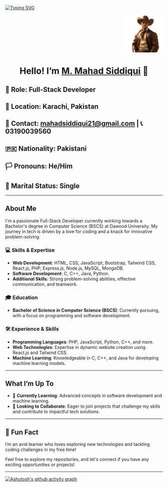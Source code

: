 [![Typing SVG](https://readme-typing-svg.demolab.com?font=Fira+Code&weight=700&size=22&pause=1000&color=B31A7D&background=F8A8D400&vCenter=true&multiline=true&width=435&lines=Welcome+to+my+GitHub+Profile!%F0%9F%91%8B)](https://git.io/typing-svg)

<div align="right">
    <img src="https://github.com/M-Mahad-Siddiqui/M-Mahad-Siddiqui/blob/main/mahadc.png?raw=true" alt="Header Image" style="width: 120px; display:inline; height: auto;">
  </div>
  
<div align="center">
  <h1>Hello! I’m <a href="https://github.com/M-Mahad-Siddiqui">M. Mahad Siddiqui</a> 👋</h1>
</div>



## 🌟 **Role**: Full-Stack Developer
## 📍 **Location**: Karachi, Pakistan
## 📧 **Contact**: [mahadsiddiqui21@gmail.com](mailto:mahadsiddiqui21@gmail.com) | 📞 03190039560
## 🇵🇰 **Nationality**: Pakistani
## 🏳️ **Pronouns**: He/Him
## 💼 **Marital Status**: Single


---

## About Me
I'm a passionate Full-Stack Developer currently working towards a Bachelor's degree in Computer Science (BSCS) at Dawood University. My journey in tech is driven by a love for coding and a knack for innovative problem-solving.

### 💻 **Skills & Expertise**
- **Web Development**: HTML, CSS, JavaScript, Bootstrap, Tailwind CSS, React.js, PHP, Express.js, Node.js, MySQL, MongoDB.
- **Software Development**: C, C++, Java, Python.
- **Additional Skills**: Strong problem-solving abilities, effective communication, and teamwork.

### 🎓 **Education**
- **Bachelor of Science in Computer Science (BSCS)**: Currently pursuing, with a focus on programming and software development.

### 🛠️ **Experience & Skills**
- **Programming Languages**: PHP, JavaScript, Python, C++, and more.
- **Web Technologies**: Expertise in dynamic website creation using React.js and Tailwind CSS.
- **Machine Learning**: Knowledgeable in C, C++, and Java for developing machine learning models.

---

## What I’m Up To
- 🌱 **Currently Learning**: Advanced concepts in software development and machine learning.
- 🤝 **Looking to Collaborate**: Eager to join projects that challenge my skills and contribute to impactful tech solutions.

---

## 🎉 Fun Fact
I’m an avid learner who loves exploring new technologies and tackling coding challenges in my free time!

Feel free to explore my repositories, and let's connect if you have any exciting opportunities or projects!

---
[![Ashutosh's github activity graph](https://github-readme-activity-graph.vercel.app/graph?username=M-Mahad-Siddiqui&theme=rogue)](https://github.com/ashutosh00710/github-readme-activity-graph)

<!---
M-Mahad-Siddiqui/M-Mahad-Siddiqui is a ✨ special ✨ repository showcasing my journey as a passionate developer. Your insights and connections are welcome!
--->
